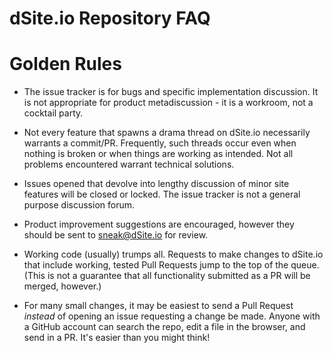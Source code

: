 # dSite.io Repository FAQ

# Golden Rules

* The issue tracker is for bugs and specific implementation discussion.  It
  is not appropriate for product metadiscussion - it is a workroom, not a
  cocktail party.

* Not every feature that spawns a drama thread on dSite.io necessarily
  warrants a commit/PR. Frequently, such threads occur even when nothing is
  broken or when things are working as intended.  Not all problems
  encountered warrant technical solutions.

* Issues opened that devolve into lengthy discussion of minor site features
  will be closed or locked.  The issue tracker is not a general purpose
  discussion forum.

* Product improvement suggestions are encouraged, however they should be
  sent to [sneak@dSite.io](mailto:sneak@dSite.io) for review.

* Working code (usually) trumps all.  Requests to make changes to
  dSite.io that include working, tested Pull Requests jump to the top of
  the queue.  (This is not a guarantee that all functionality submitted as a
  PR will be merged, however.)

* For many small changes, it may be easiest to send a Pull Request *instead* of
  opening an issue requesting a change be made.  Anyone with a GitHub
  account can search the repo, edit a file in the browser, and send in a PR.
  It's easier than you might think!
